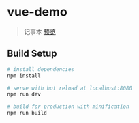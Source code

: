 # vue-demo

> 记事本 <a href="https://hardmanhong.github.io/vue-demo/vue-note">预览</a>

## Build Setup

``` bash
# install dependencies
npm install

# serve with hot reload at localhost:8080
npm run dev

# build for production with minification
npm run build

```

